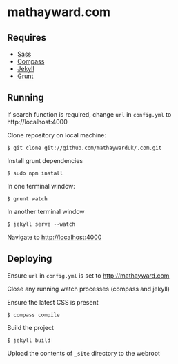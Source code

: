 mathayward.com
====

## Requires

* [Sass](http://sass-lang.com/)
* [Compass](http://compass-style.org/)
* [Jekyll](http://jekyllrb.com/)
* [Grunt](http://gruntjs.com/)
 

## Running

If search function is required, change ```url``` in ```config.yml``` to http://localhost:4000 

Clone repository on local machine:

    $ git clone git://github.com/mathaywarduk/.com.git

Install grunt dependencies

    $ sudo npm install

In one terminal window:

    $ grunt watch

In another terminal window

    $ jekyll serve --watch 

Navigate to [http://localhost:4000](http://localhost:4000)

## Deploying

Ensure ```url``` in ```config.yml``` is set to http://mathayward.com 

Close any running watch processes (compass and jekyll)

Ensure the latest CSS is present

    $ compass compile
    
Build the project

    $ jekyll build
    
Upload the contents of ```_site``` directory to the webroot
